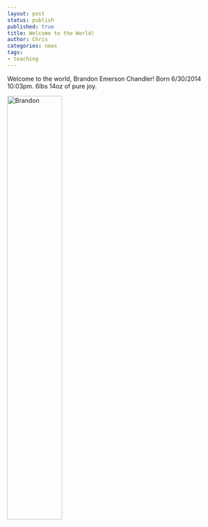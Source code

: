```yaml
---
layout: post
status: publish
published: true
title: Welcome to the World!
author: Chris
categories: news
tags:
- teaching
---
```

Welcome to the world, Brandon Emerson Chandler! Born 6/30/2014 10:03pm. 6lbs 14oz of pure joy.

<div class="text-center">
  <img src="{{site.baseurl}}/assets/img/brandon.jpg" alt="Brandon" width="50%" height="50%">
</div>
